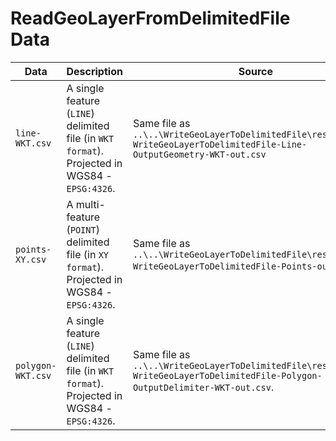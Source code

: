 # ReadGeoLayerFromDelimitedFile Data

|Data|Description|Source|How To Recreate|
|---|-----|-----|----|
|`line-WKT.csv`|A single feature (`LINE`) delimited file (in `WKT format`). Projected in WGS84 - `EPSG:4326`.|Same file as `..\..\WriteGeoLayerToDelimitedFile\results\test-WriteGeoLayerToDelimitedFile-Line-OutputGeometry-WKT-out.csv`|Run the `test-WriteGeoLayerToDelimitedFile-Line-OutputGeometry-WKT.gp` test.|
|`points-XY.csv`|A multi-feature (`POINT`) delimited file (in `XY format`). Projected in WGS84 - `EPSG:4326`.| Same file as `..\..\WriteGeoLayerToDelimitedFile\results\test-WriteGeoLayerToDelimitedFile-Points-out.csv`. |Run the `test-WriteGeoLayerToDelimitedFile-Points.gp` test.|
|`polygon-WKT.csv`|A single feature (`LINE`) delimited file (in `WKT format`). Projected in WGS84 - `EPSG:4326`.| Same file as `..\..\WriteGeoLayerToDelimitedFile\results\test-WriteGeoLayerToDelimitedFile-Polygon-OutputDelimiter-WKT-out.csv`.| Run the `test-WriteGeoLayerToDelimitedFile-Polygon-OutputDelimiter-WKT.gp` test.